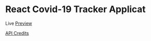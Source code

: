 # React Covid-19 Tracker Applicat

Live [Preview](https://covid19-tracker-mr62.web.app/)

[API Credits](https://covid19.mathdro.id/api/)
